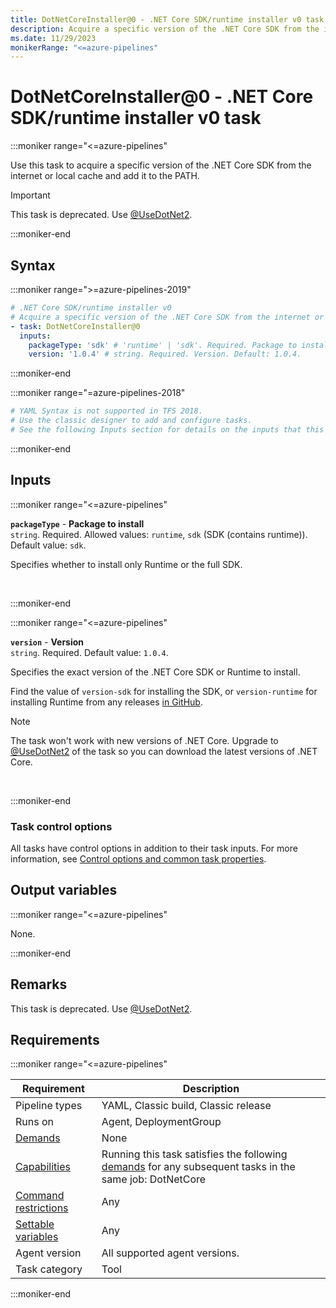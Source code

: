 ```yaml
---
title: DotNetCoreInstaller@0 - .NET Core SDK/runtime installer v0 task
description: Acquire a specific version of the .NET Core SDK from the internet or local cache and add it to the PATH (task version 0).
ms.date: 11/29/2023
monikerRange: "<=azure-pipelines"
---
```


# DotNetCoreInstaller@0 - .NET Core SDK/runtime installer v0 task

<!-- :::description::: -->
:::moniker range="<=azure-pipelines"

<!-- :::editable-content name="description"::: -->
Use this task to acquire a specific version of the .NET Core SDK from the internet or local cache and add it to the PATH.

> [!IMPORTANT]
> This task is deprecated. Use [@UseDotNet2](use-dotnet-v2.md).
<!-- :::editable-content-end::: -->

:::moniker-end
<!-- :::description-end::: -->

<!-- :::syntax::: -->
## Syntax

:::moniker range=">=azure-pipelines-2019"

```yaml
# .NET Core SDK/runtime installer v0
# Acquire a specific version of the .NET Core SDK from the internet or local cache and add it to the PATH.
- task: DotNetCoreInstaller@0
  inputs:
    packageType: 'sdk' # 'runtime' | 'sdk'. Required. Package to install. Default: sdk.
    version: '1.0.4' # string. Required. Version. Default: 1.0.4.
```

:::moniker-end

:::moniker range="=azure-pipelines-2018"

```yaml
# YAML Syntax is not supported in TFS 2018.
# Use the classic designer to add and configure tasks.
# See the following Inputs section for details on the inputs that this task supports.
```

:::moniker-end
<!-- :::syntax-end::: -->

<!-- :::inputs::: -->
## Inputs

<!-- :::item name="packageType"::: -->
:::moniker range="<=azure-pipelines"

**`packageType`** - **Package to install**<br>
`string`. Required. Allowed values: `runtime`, `sdk` (SDK (contains runtime)). Default value: `sdk`.<br>
<!-- :::editable-content name="helpMarkDown"::: -->
Specifies whether to install only Runtime or the full SDK.
<!-- :::editable-content-end::: -->
<br>

:::moniker-end
<!-- :::item-end::: -->
<!-- :::item name="version"::: -->
:::moniker range="<=azure-pipelines"

**`version`** - **Version**<br>
`string`. Required. Default value: `1.0.4`.<br>
<!-- :::editable-content name="helpMarkDown"::: -->
Specifies the exact version of the .NET Core SDK or Runtime to install.

Find the value of `version-sdk` for installing the SDK, or `version-runtime` for installing Runtime from any releases [in GitHub](https://github.com/microsoft/azure-pipelines-tasks/blob/master/Tasks/DotNetCoreInstallerV0/externals/releases.json).
 
> [!NOTE]
> The task won't work with new versions of .NET Core. Upgrade to [@UseDotNet2](use-dotnet-v2.md) of the task so you can download the latest versions of .NET Core.
<!-- :::editable-content-end::: -->
<br>

:::moniker-end
<!-- :::item-end::: -->

### Task control options

All tasks have control options in addition to their task inputs. For more information, see [Control options and common task properties](/azure/devops/pipelines/yaml-schema/steps-task#common-task-properties).
<!-- :::inputs-end::: -->

<!-- :::outputVariables::: -->
## Output variables

:::moniker range="<=azure-pipelines"

None.

:::moniker-end
<!-- :::outputVariables-end::: -->

<!-- :::remarks::: -->
<!-- :::editable-content name="remarks"::: -->
## Remarks

This task is deprecated. Use [@UseDotNet2](use-dotnet-v2.md).
<!-- :::editable-content-end::: -->
<!-- :::remarks-end::: -->

<!-- :::examples::: -->
<!-- :::editable-content name="examples"::: -->
<!-- :::editable-content-end::: -->
<!-- :::examples-end::: -->

<!-- :::properties::: -->
## Requirements

:::moniker range="<=azure-pipelines"

| Requirement | Description |
|-------------|-------------|
| Pipeline types | YAML, Classic build, Classic release |
| Runs on | Agent, DeploymentGroup |
| [Demands](/azure/devops/pipelines/process/demands) | None |
| [Capabilities](/azure/devops/pipelines/agents/agents#capabilities) | Running this task satisfies the following [demands](/azure/devops/pipelines/process/demands) for any subsequent tasks in the same job: DotNetCore |
| [Command restrictions](/azure/devops/pipelines/security/templates#agent-logging-command-restrictions) | Any |
| [Settable variables](/azure/devops/pipelines/security/templates#agent-logging-command-restrictions) | Any |
| Agent version | All supported agent versions. |
| Task category | Tool |

:::moniker-end
<!-- :::properties-end::: -->

<!-- :::see-also::: -->
<!-- :::editable-content name="seeAlso"::: -->
<!-- :::editable-content-end::: -->
<!-- :::see-also-end::: -->
